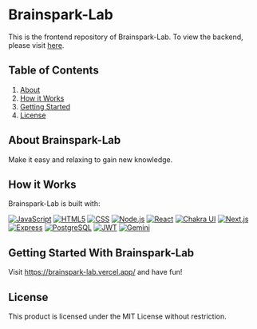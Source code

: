 # Brainspark-Lab
This is the frontend repository of Brainspark-Lab. To view the backend, please visit [here](https://github.com/JustinTzHLin/Brainspark-Lab-Backend).


## Table of Contents
1. [About](#about-brainspark-lab)
2. [How it Works](#how-it-works)
3. [Getting Started](#getting-started-with-brainspark-lab)
4. [License](#license)


## About Brainspark-Lab
Make it easy and relaxing to gain new knowledge.


## How it Works
Brainspark-Lab is built with:

[![JavaScript](https://img.shields.io/badge/JavaScript-F7DF1E?style=for-the-badge&logo=javascript&logoColor=black)](https://www.javascript.com/)
[![HTML5](https://img.shields.io/badge/html5-%23E34F26.svg?style=for-the-badge&logo=html5&logoColor=white)](https://html.com/html5/)
[![CSS](https://img.shields.io/badge/CSS3-1572B6?style=for-the-badge&logo=css3&logoColor=white)](https://developer.mozilla.org/en-US/docs/Web/CSS)
[![Node.js](https://img.shields.io/badge/Node.js-43853D?style=for-the-badge&logo=node.js&logoColor=white)](https://nodejs.org/)
[![React](https://img.shields.io/badge/React-20232A?style=for-the-badge&logo=react&logoColor=61DAFB)](https://react.dev/)
[![Chakra UI](https://img.shields.io/badge/Chakra--UI-319795?style=for-the-badge&logo=chakra-ui&logoColor=white)](https://chakra-ui.com/)
[![Next.js](https://img.shields.io/badge/next%20js-000000?style=for-the-badge&logo=nextdotjs&logoColor=white)](https://nextjs.org/)
[![Express](https://img.shields.io/badge/Express.js-404D59?style=for-the-badge&logo=express)](https://expressjs.com/)
[![PostgreSQL](https://img.shields.io/badge/postgresql-4169e1?style=for-the-badge&logo=postgresql&logoColor=white)](https://www.postgresql.org/)
[![JWT](https://img.shields.io/badge/JWT-000000?style=for-the-badge&logo=JSON%20web%20tokens&logoColor=white)](https://jwt.io/)
[![Gemini](https://img.shields.io/badge/Gemini-8E75B2?style=for-the-badge&logo=googlegemini&logoColor=white)](https://gemini.google.com/)


## Getting Started With Brainspark-Lab
Visit https://brainspark-lab.vercel.app/ and have fun!


## License
This product is licensed under the MIT License without restriction.
